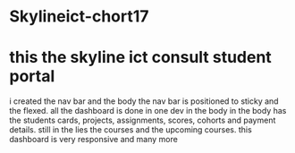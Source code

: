 # Skylineict-chort17
# this the skyline ict consult student portal 
i created the nav bar and the body
the nav bar is positioned to sticky and the flexed.
all the dashboard is done in one dev in the body
in the body has the students cards, projects, assignments,
scores, cohorts and payment details.
still in the lies the courses and the upcoming courses.
this dashboard is very responsive and many more